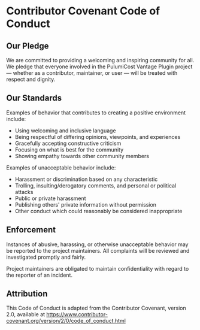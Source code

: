 # Contributor Covenant Code of Conduct

## Our Pledge

We are committed to providing a welcoming and inspiring community for all. We pledge that everyone involved in the PulumiCost Vantage Plugin project — whether as a contributor, maintainer, or user — will be treated with respect and dignity.

## Our Standards

Examples of behavior that contributes to creating a positive environment include:

- Using welcoming and inclusive language
- Being respectful of differing opinions, viewpoints, and experiences
- Gracefully accepting constructive criticism
- Focusing on what is best for the community
- Showing empathy towards other community members

Examples of unacceptable behavior include:

- Harassment or discrimination based on any characteristic
- Trolling, insulting/derogatory comments, and personal or political attacks
- Public or private harassment
- Publishing others' private information without permission
- Other conduct which could reasonably be considered inappropriate

## Enforcement

Instances of abusive, harassing, or otherwise unacceptable behavior may be reported to the project maintainers. All complaints will be reviewed and investigated promptly and fairly.

Project maintainers are obligated to maintain confidentiality with regard to the reporter of an incident.

## Attribution

This Code of Conduct is adapted from the Contributor Covenant, version 2.0, available at https://www.contributor-covenant.org/version/2/0/code_of_conduct.html
